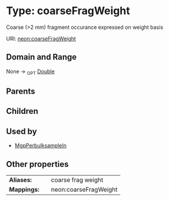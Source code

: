 
# Type: coarseFragWeight


Coarse (>2 mm) fragment occurance expressed on weight basis

URI: [neon:coarseFragWeight](https://data.neonscience.org/coarseFragWeight)


## Domain and Range

None ->  <sub>OPT</sub> [Double](types/Double.md)

## Parents


## Children


## Used by

 * [MgpPerbulksampleIn](MgpPerbulksampleIn.md)

## Other properties

|  |  |  |
| --- | --- | --- |
| **Aliases:** | | coarse frag weight |
| **Mappings:** | | neon:coarseFragWeight |


